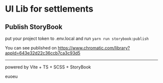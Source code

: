# UI Lib for settlements 

## Publish StoryBook
put your project token to .env.local and run `yarn run storybook:publish`

You can see published on https://www.chromatic.com/library?appId=643e32d22c36ccb7ca3c93d5

---

powered by Vite + TS + SCSS + StoryBook

euoeu